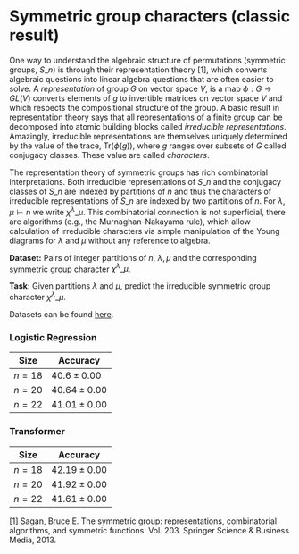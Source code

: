 # Symmetric group characters (classic result)

One way to understand the algebraic structure of permutations (symmetric groups, $S\_n$) is through their representation theory \[1\], which converts algebraic questions into linear algebra questions that are often easier to solve. 
A *representation* of group $G$ on vector space $V$, is a map $\phi:G \rightarrow GL(V)$ converts elements of $g$ to invertible matrices on vector space $V$ and which respects the compositional structure of the group. A basic result in representation theory says that all representations of a finite group can be decomposed into atomic building blocks called *irreducible representations*. Amazingly, irreducible representations are themselves uniquely determined by the value of the trace, $\text{Tr}(\phi(g))$, where $g$ ranges over subsets of $G$ called conjugacy classes. These value are called *characters*. 

The representation theory of symmetric groups has rich combinatorial interpretations. Both irreducible representations of $S\_n$ and the conjugacy classes of $S\_n$ are indexed by partitions of $n$ and thus the characters of irreducible representations of $S\_n$ are indexed by two partitions of $n$. For $\lambda,\mu \vdash n$ we write $\chi^\lambda\_\mu$. This combinatorial connection is not superficial, there are algorithms (e.g., the Murnaghan-Nakayama rule), which allow calculation of irreducible characters via simple manipulation of the Young diagrams for $\lambda$ and $\mu$ without any reference to algebra. 

**Dataset:** Pairs of integer partitions of $n$, $\lambda, \mu$ and the corresponding symmetric group character $\chi^{\lambda}\_{\mu}$.

**Task:** Given partitions $\lambda$ and $\mu$, predict the irreducible symmetric group character $\chi^{\lambda}\_{\mu}$.

Datasets can be found [here](https://drive.google.com/file/d/15AHAn9NnC7crzG_8BnaH3pp1aOGUUniV/view?usp=sharing).

### Logistic Regression

| Size | Accuracy | 
|----------|----------|
| $n= 18$ | $40.6 \pm 0.00%$ |
| $n= 20$  | $40.64 \pm 0.00%$ |
| $n= 22$  | $41.01 \pm 0.00%$ | 

### Transformer

| Size | Accuracy | 
|----------|----------|
| $n= 18$ | $42.19 \pm 0.00%$ |
| $n= 20$  | $41.92 \pm 0.00%$ |
| $n= 22$  | $41.61 \pm 0.00$ | 

\[1\] Sagan, Bruce E. The symmetric group: representations, combinatorial algorithms, and symmetric functions. Vol. 203. Springer Science & Business Media, 2013.


